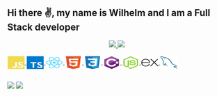 ## Hi there ✌️, my name is Wilhelm and I am a Full Stack developer
<div align="center">
  <a href="https://github.com/Wilhelm-Zimmermann">
  <img height="180em" src="https://github-readme-stats.vercel.app/api?username=Wilhelm-Zimmermann&show_icons=true&theme=algolia&include_all_commits=true&count_private=true"/>
  <img height="180em" src="https://github-readme-stats.vercel.app/api/top-langs/?username=Wilhelm-Zimmermann&layout=compact&langs_count=7&theme=algolia"/>
</div>
<div style="display: inline_block"><br>
  <img align="center" alt="Will-Js" height="30" width="40" src="https://raw.githubusercontent.com/devicons/devicon/master/icons/javascript/javascript-plain.svg">
  <img align="center" alt="Will-Ts" height="30" width="40" src="https://raw.githubusercontent.com/devicons/devicon/master/icons/typescript/typescript-plain.svg">
  <img align="center" alt="Will-React" height="30" width="40" src="https://raw.githubusercontent.com/devicons/devicon/master/icons/react/react-original.svg">
  <img align="center" alt="Will-HTML" height="30" width="40" src="https://raw.githubusercontent.com/devicons/devicon/master/icons/html5/html5-original.svg">
  <img align="center" alt="Will-CSS" height="30" width="40" src="https://raw.githubusercontent.com/devicons/devicon/master/icons/css3/css3-original.svg">
  <img align="center" alt="Will-Csharp" height="30" width="40" src="https://raw.githubusercontent.com/devicons/devicon/master/icons/csharp/csharp-original.svg">
  <img align="center" alt="Will-Node" height="30" width="40" src="https://raw.githubusercontent.com/devicons/devicon/master/icons/nodejs/nodejs-original.svg">
  <img align="center" alt="Will-Express" height="30" width="40" src="https://raw.githubusercontent.com/devicons/devicon/master/icons/express/express-original.svg">
  <img align="center" alt="Will-Express" height="30" width="40" src="https://raw.githubusercontent.com/devicons/devicon/master/icons/mysql/mysql-original.svg">
</div>
  
  ##
 
<div>
  <a href="https://www.linkedin.com/in/wilhelm-henrique-zimmermann-7053051b1" target="_blank"><img src="https://img.shields.io/badge/-LinkedIn-%230077B5?style=for-the-badge&logo=linkedin&logoColor=white" target="_blank"></a> 
 <a href="mailto:wihelmzimmermann8@gmail.com"><img src="https://img.shields.io/badge/Gmail-D14836?style=for-the-badge&logo=gmail&logoColor=white"/></a> 
</div>
